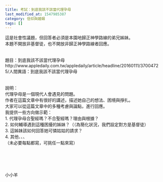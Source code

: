 ```yaml
---
title: 考試：到底我該不該當代理孕母
last_modified_at: 1547985387
category: 信仰與婚姻
tags: []
---
```


<p>這是社會性議題，但回答者必須是本園地歸正神學路線的弟兄姊妹。<br/>本題不開放非基督徒，也不開放非歸正神學路線者回應。<br/><!--more--><br/><br/>題目：到底我該不該當代理孕母<br/>http://www.appledaily.com.tw/appledaily/article/headline/20160111/37004725/人間異語：到底我該不該當代理孕母<br/><br/><br/>說明：<br/>代理孕母是一個現代人會遇見的問題。<br/>作者在這篇文章中有很好的講述，描述她自己的想法、困境與掙扎。<br/>大家可以從這篇文章中的多種考慮與論點，進行回應。<br/>我提供一些方向做示範：<br/>1.	代理孕母合聖經嗎？不合聖經嗎？理由與根據？<br/>2.	如何輔導遇到這種困擾的姊妹？（（為簡化狀況，我們設定對方是基督徒）<br/>3.	這姊妹該如何回答她可憐姑姑的請求？<br/>4.	其他、、、<br/>（未必要每點都寫，可挑任一點來寫）<br/><br/><br/><br/><br/><br/>小小羊<br/><br/><br/><br/></p>